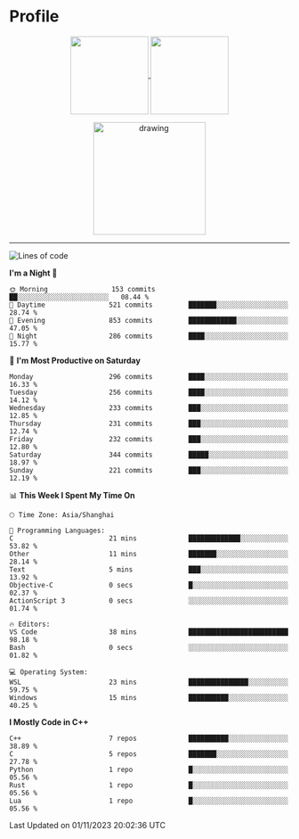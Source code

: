 # Profile

<p align="center">
  <a href="https://github.com/SourVoice">
    <img
      align="center"
      height="140em"
      src="https://github-readme-stats.vercel.app/api?username=SourVoice&show_icons=true&include_all_commits=true&count_private=true&theme=tokyonight"
    />
  </a>
  <a href="https://github.com/SourVoice">
    <img
      align="center"
      height="140em"
      src="https://github-readme-stats.vercel.app/api/top-langs/?username=SourVoice&show_icons=true&include_all_commits=true&count_private=true&layout=compact&theme=tokyonight"
    />
  </a>
</p>

<p align="center">
   <a href="https://github.com/SourVoice">
    <img
      align="center"
      height="202em"
      alt="drawing"
      src="https://activity-graph.herokuapp.com/graph?username=SourVoice&theme=react-dark"
    />
  </a>
</p>

---
<!--START_SECTION:waka-->
![Lines of code](https://img.shields.io/badge/From%20Hello%20World%20I%27ve%20Written-1.6%20million%20lines%20of%20code-blue)

**I'm a Night 🦉** 

```text
🌞 Morning                153 commits         ██░░░░░░░░░░░░░░░░░░░░░░░   08.44 % 
🌆 Daytime                521 commits         ███████░░░░░░░░░░░░░░░░░░   28.74 % 
🌃 Evening                853 commits         ████████████░░░░░░░░░░░░░   47.05 % 
🌙 Night                  286 commits         ████░░░░░░░░░░░░░░░░░░░░░   15.77 % 
```
📅 **I'm Most Productive on Saturday** 

```text
Monday                   296 commits         ████░░░░░░░░░░░░░░░░░░░░░   16.33 % 
Tuesday                  256 commits         ████░░░░░░░░░░░░░░░░░░░░░   14.12 % 
Wednesday                233 commits         ███░░░░░░░░░░░░░░░░░░░░░░   12.85 % 
Thursday                 231 commits         ███░░░░░░░░░░░░░░░░░░░░░░   12.74 % 
Friday                   232 commits         ███░░░░░░░░░░░░░░░░░░░░░░   12.80 % 
Saturday                 344 commits         █████░░░░░░░░░░░░░░░░░░░░   18.97 % 
Sunday                   221 commits         ███░░░░░░░░░░░░░░░░░░░░░░   12.19 % 
```


📊 **This Week I Spent My Time On** 

```text
🕑︎ Time Zone: Asia/Shanghai

💬 Programming Languages: 
C                        21 mins             █████████████░░░░░░░░░░░░   53.82 % 
Other                    11 mins             ███████░░░░░░░░░░░░░░░░░░   28.14 % 
Text                     5 mins              ███░░░░░░░░░░░░░░░░░░░░░░   13.92 % 
Objective-C              0 secs              █░░░░░░░░░░░░░░░░░░░░░░░░   02.37 % 
ActionScript 3           0 secs              ░░░░░░░░░░░░░░░░░░░░░░░░░   01.74 % 

🔥 Editors: 
VS Code                  38 mins             █████████████████████████   98.18 % 
Bash                     0 secs              ░░░░░░░░░░░░░░░░░░░░░░░░░   01.82 % 

💻 Operating System: 
WSL                      23 mins             ███████████████░░░░░░░░░░   59.75 % 
Windows                  15 mins             ██████████░░░░░░░░░░░░░░░   40.25 % 
```

**I Mostly Code in C++** 

```text
C++                      7 repos             ██████████░░░░░░░░░░░░░░░   38.89 % 
C                        5 repos             ███████░░░░░░░░░░░░░░░░░░   27.78 % 
Python                   1 repo              █░░░░░░░░░░░░░░░░░░░░░░░░   05.56 % 
Rust                     1 repo              █░░░░░░░░░░░░░░░░░░░░░░░░   05.56 % 
Lua                      1 repo              █░░░░░░░░░░░░░░░░░░░░░░░░   05.56 % 
```




 Last Updated on 01/11/2023 20:02:36 UTC
<!--END_SECTION:waka-->

